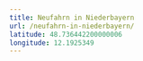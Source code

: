 ```yaml
---
title: Neufahrn in Niederbayern
url: /neufahrn-in-niederbayern/
latitude: 48.736442200000006
longitude: 12.1925349
---
```


